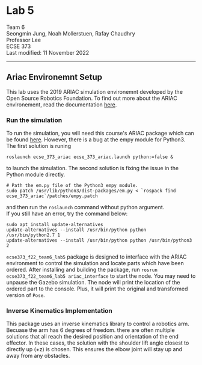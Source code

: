 # Lab 5  
Team 6  
Seongmin Jung, Noah Mollerstuen, Rafay Chaudhry  
Professor Lee  
ECSE 373  
Last modified: 11 November 2022  

---

## Ariac Environemnt Setup
This lab uses the 2019 ARIAC simulation environemnt developed by the Open Source Robotics Foundation. To find out more about the ARIAC environement, read the documentation [here](https://bitbucket.org/osrf/ariac/wiki/2019/Home).

### Run the simulation

To run the simulation, you will need this course's ARIAC package which can be found [here](https://github.com/cwru-eecs-373/ecse_373_ariac). However, there is a bug at the empy module for Python3. The first solution is runing

    roslaunch ecse_373_ariac ecse_373_ariac.launch python:=false &

to launch the simulation. The second solution is fixing the issue in the Python module directly.

    # Path the em.py file of the Python3 empy module.
    sudo patch /usr/lib/python3/dist-packages/em.py < `rospack find ecse_373_ariac`/patches/empy.patch

and then run the `roslaunch` command without python argument.  
If you still have an error, try the command below:

    sudo apt install update-alternatives
    update-alternatives --install /usr/bin/python python /usr/bin/python2.7 1
    update-alternatives --install /usr/bin/python python /usr/bin/python3 2

`ecse373_f22_team6_lab5` package is designed to interface with the ARIAC environment to control the simulation and locate parts which have been ordered. After installing and building the package, run `rosrun ecse373_f22_team6_lab5 ariac_interface` to start the node. You may need to unpause the Gazebo simulation. The node will print the location of the ordered part to the console. Plus, it will print the original and transformed version of `Pose`.

### Inverse Kinematics Implementation
This package uses an inverse kinematics library to control a robotics arm. Becuase the arm has 6 degrees of freedom. there are often multiple solutions that all reach the desired position and orientation of the end effector. In these cases, the solution with the shoulder lift angle closest to directly up (+z) is chosen. This ensures the elbow joint will stay up and away from any obstacles.
